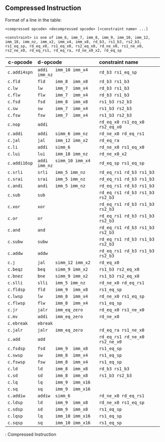 ## Compressed Instruction

Format of a line in the table:

`<compressed opcode> <decompressed opcode> [<constraint name> ...]`

`<constraint> is one of imm_6, imm_7, imm_8, imm_9, imm_10, imm_12, imm_18, imm_nz, imm_x2, imm_x4, imm_x8, rd_b3, rs1_b3, rs2_b3, rs1_eq_sp, rd_eq_x0, rs1_eq_x0, rs2_eq_x0, rd_ne_x0, rs1_ne_x0, rs2_ne_x0, rd_eq_rs1, rd_eq_ra, rd_ne_x0_x2, rd_eq_sp`

| c-opcode     | d-opcode                       | constraint name                 |
|--------------|:-------------------------------|:--------------------------------|
| `c.addi4spn` | `addi   imm_10 imm_x4 imm_nz`  | `rd_b3 rs1_eq_sp`               |
| `c.fld`      | `fld    imm_8  imm_x8`         | `rd_b3 rs1_b3`                  |
| `c.lw`       | `lw     imm_7  imm_x4`         | `rd_b3 rs1_b3`                  |
| `c.flw`      | `flw    imm_7  imm_x4`         | `rd_b3 rs1_b3`                  |
| `c.fsd`      | `fsd    imm_8  imm_x8`         | `rs1_b3 rs2_b3`                 |
| `c.sw`       | `sw     imm_7  imm_x4`         | `rs1_b3 rs2_b3`                 |
| `c.fsw`      | `fsw    imm_7  imm_x4`         | `rs1_b3 rs2_b3`                 |
| `c.nop`      | `addi`                         | `rd_eq_x0 rs1_eq_x0 rs2_eq_x0`  |
| `c.addi`     | `addi   simm_6 imm_nz`         | `rd_ne_x0 rd_eq_rs1`            |
| `c.jal`      | `jal    imm_12 imm_x2`         | `rd_eq_ra`                      |
| `c.li`       | `addi   simm_6`                | `rd_ne_x0 rs1_eq_x0`            |
| `c.lui`      | `lui    imm_18 imm_nz`         | `rd_ne_x0_x2`                   |
| `c.addi16sp` | `addi   simm_10 imm_x4 imm_nz` | `rd_eq_sp rs1_eq_sp`            |
| `c.srli`     | `srli   imm_5 imm_nz`          | `rd_eq_rs1 rd_b3 rs1_b3`        |
| `c.srai`     | `srai   imm_5 imm_nz`          | `rd_eq_rs1 rd_b3 rs1_b3`        |
| `c.andi`     | `andi   imm_5 imm_nz`          | `rd_eq_rs1 rd_b3 rs1_b3`        |
| `c.sub`      | `sub`                          | `rd_eq_rs1 rd_b3 rs1_b3 rs2_b3` |
| `c.xor`      | `xor`                          | `rd_eq_rs1 rd_b3 rs1_b3 rs2_b3` |
| `c.or`       | `or`                           | `rd_eq_rs1 rd_b3 rs1_b3 rs2_b3` |
| `c.and`      | `and`                          | `rd_eq_rs1 rd_b3 rs1_b3 rs2_b3` |
| `c.subw`     | `subw`                         | `rd_eq_rs1 rd_b3 rs1_b3 rs2_b3` |
| `c.addw`     | `addw`                         | `rd_eq_rs1 rd_b3 rs1_b3 rs2_b3` |
| `c.j`        | `jal    simm_12 imm_x2`        | `rd_eq_x0`                      |
| `c.beqz`     | `beq    simm_9 imm_x2`         | `rs1_b3 rs2_eq_x0`              |
| `c.bnez`     | `bne    simm_9 imm_x2`         | `rs1_b3 rs2_eq_x0`              |
| `c.slli`     | `slli   imm_5 imm_nz`          | `rd_ne_x0 rd_eq_rs1`            |
| `c.fldsp`    | `fld    imm_9  imm_x8`         | `rs1_eq_sp`                     |
| `c.lwsp`     | `lw     imm_8  imm_x4`         | `rd_ne_x0 rs1_eq_sp`            |
| `c.flwsp`    | `flw    imm_8  imm_x4`         | `rs1_eq_sp`                     |
| `c.jr`       | `jalr   imm_eq_zero`           | `rd_eq_x0 rs1_ne_x0`            |
| `c.mv`       | `addi   imm_eq_zero`           | `rd_ne_x0`                      |
| `c.ebreak`   | `ebreak`                       |                                 |
| `c.jalr`     | `jalr   imm_eq_zero`           | `rd_eq_ra rs1_ne_x0`            |
| `c.add`      | `add`                          | `rd_eq_rs1 rd_ne_x0 rs2_ne_x0`  |
| `c.fsdsp`    | `fsd    imm_9  imm_x8`         | `rs1_eq_sp`                     |
| `c.swsp`     | `sw     imm_8  imm_x4`         | `rs1_eq_sp`                     |
| `c.fswsp`    | `fsw    imm_8  imm_x4`         | `rs1_eq_sp`                     |
| `c.ld`       | `ld     imm_8  imm_x8`         | `rd_b3 rs1_b3`                  |
| `c.sd`       | `sd     imm_8  imm_x8`         | `rs1_b3 rs2_b3`                 |
| `c.lq`       | `lq     imm_9  imm_x16`        |                                 |
| `c.sq`       | `sq     imm_9  imm_x16`        |                                 |
| `c.addiw`    | `addiw  simm_6`                | `rd_ne_x0 rd_eq_rs1`            |
| `c.ldsp`     | `ld     imm_9  imm_x8`         | `rd_ne_x0 rs1_eq_sp`            |
| `c.sdsp`     | `sd     imm_9  imm_x8`         | `rs1_eq_sp`                     |
| `c.lqsp`     | `lq     imm_10 imm_x16`        | `rs1_eq_sp`                     |
| `c.sqsp`     | `sq     imm_10 imm_x16`        | `rs1_eq_sp`                     |
: Compressed Instruction
